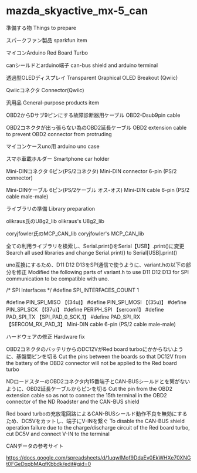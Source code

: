 # mazda_skyactive_mx-5_can

準備する物
Things to prepare

スパークファン製品
sparkfun item

マイコンArduino
Red Board Turbo

canシールドとarduino端子
can-bus shield and arduino terminal

透過型OLEDディスプレイ
Transparent Graphical OLED Breakout (Qwiic)

Qwiicコネクタ
Connector(Qwiic)

汎用品
General-purpose products item

OBD2からDサブ9ピンにする故障診断器用ケーブル
OBD2-Dsub9pin cable

OBD2コネクタが出っ張らない為のOBD2延長ケーブル
OBD2 extension cable to prevent OBD2 connector 
from protruding

マイコンケースuno用
arduino uno case

スマホ車載ホルダー
Smartphone car holder

Mini-DINコネクタ 6ピン(PS/2コネクタ)
Mini-DIN connector 6-pin (PS/2 connector)

Mini-DINケーブル 6ピン(PS/2ケーブル オス-オス)
Mini-DIN cable 6-pin (PS/2 cable male-male)

ライブラリの準備
Library preparation

olikraus氏のU8g2_lib
olikraus's U8g2_lib

coryjfowler氏のMCP_CAN_lib
coryjfowler's MCP_CAN_lib

全ての利用ライブラリを検索し、Serial.print()をSerial【USB】.print()に変更
Search all used libraries and change Serial.print() to Serial[USB].print()

uno互換にするため、D11 D12 D13をSPI通信で使うように、variant.hの以下の部分を修正
Modified the following parts of variant.h to use D11 D12 D13 for SPI communication to 
be compatible with uno.

/* SPI Interfaces */
#define SPI_INTERFACES_COUNT 1

#define PIN_SPI_MISO         【(34u)】
#define PIN_SPI_MOSI         【(35u)】
#define PIN_SPI_SCK          【(37u)】
#define PERIPH_SPI           【sercom1】
#define PAD_SPI_TX           【SPI_PAD_0_SCK_1】
#define PAD_SPI_RX           【SERCOM_RX_PAD_3】
Mini-DIN cable 6-pin (PS/2 cable male-male)

ハードウェアの修正
Hardware fix

OBD2コネクタのバッテリからのDC12VがRed board turboにかからないように、基盤間ピンを切る
Cut the pins between the boards so that DC12V from the battery of the OBD2 connector 
will not be applied to the Red board turbo

NDロードスターのOBD2コネクタ内15番端子とCAN-BUSシールドとを繋がないように、OBD2延長ケーブルからピンを切る
Cut the pin from the OBD2 extension cable so as not to connect the 15th terminal in the 
OBD2 connector of the ND Roadster and the CAN-BUS shield

Red board turboの充放電回路によるCAN-BUSシールド動作不良を無効にするため、DC5Vをカットし、端子にV-INを繋ぐ
To disable the CAN-BUS shield operation failure due to the charge/discharge circuit of the 
Red board turbo, cut DC5V and connect V-IN to the terminal

CANデータの参考サイト

https://docs.google.com/spreadsheets/d/1uqwIMof9DdaEv0EkWHXe70XNGt0FGeDxpbMAgfKbbdk/edit#gid=0


